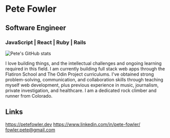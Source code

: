 # Pete Fowler
## Software Engineer
### JavaScript | React | Ruby | Rails

![Pete's GitHub stats](https://github-readme-stats.vercel.app/api?username=pete-fowler&hide=stars)

I love building things, and the intellectual challenges and ongoing learning required in this field. I am currently building full stack web apps through the Flatiron School and The Odin Project curriculums. I've obtained strong problem-solving, communication, and collaboration skills through teaching myself web development, plus previous experience in music, journalism, private investigation, and healthcare. I am a dedicated rock climber and runner from Colorado.

## Links
https://petefowler.dev
https://www.linkedin.com/in/pete-fowler/
fowler.pete@gmail.com
